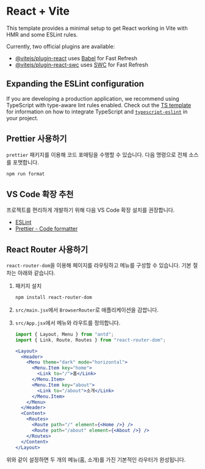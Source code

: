 # React + Vite

This template provides a minimal setup to get React working in Vite with HMR and some ESLint rules.

Currently, two official plugins are available:

- [@vitejs/plugin-react](https://github.com/vitejs/vite-plugin-react/blob/main/packages/plugin-react) uses [Babel](https://babeljs.io/) for Fast Refresh
- [@vitejs/plugin-react-swc](https://github.com/vitejs/vite-plugin-react/blob/main/packages/plugin-react-swc) uses [SWC](https://swc.rs/) for Fast Refresh

## Expanding the ESLint configuration

If you are developing a production application, we recommend using TypeScript with type-aware lint rules enabled. Check out the [TS template](https://github.com/vitejs/vite/tree/main/packages/create-vite/template-react-ts) for information on how to integrate TypeScript and [`typescript-eslint`](https://typescript-eslint.io) in your project.

## Prettier 사용하기

`prettier` 패키지를 이용해 코드 포매팅을 수행할 수 있습니다. 다음 명령으로 전체 소스를 포맷합니다.

```bash
npm run format
```

## VS Code 확장 추천

프로젝트를 편리하게 개발하기 위해 다음 VS Code 확장 설치를 권장합니다.

- [ESLint](https://marketplace.visualstudio.com/items?itemName=dbaeumer.vscode-eslint)
- [Prettier - Code formatter](https://marketplace.visualstudio.com/items?itemName=esbenp.prettier-vscode)

## React Router 사용하기

`react-router-dom`을 이용해 페이지를 라우팅하고 메뉴를 구성할 수 있습니다. 기본 절차는 아래와 같습니다.

1. 패키지 설치

   ```bash
   npm install react-router-dom
   ```

2. `src/main.jsx`에서 `BrowserRouter`로 애플리케이션을 감쌉니다.
3. `src/App.jsx`에서 메뉴와 라우트를 정의합니다.

   ```jsx
   import { Layout, Menu } from "antd";
   import { Link, Route, Routes } from "react-router-dom";

   <Layout>
     <Header>
       <Menu theme="dark" mode="horizontal">
         <Menu.Item key="home">
           <Link to="/">홈</Link>
         </Menu.Item>
         <Menu.Item key="about">
           <Link to="/about">소개</Link>
         </Menu.Item>
       </Menu>
     </Header>
     <Content>
       <Routes>
         <Route path="/" element={<Home />} />
         <Route path="/about" element={<About />} />
       </Routes>
     </Content>
   </Layout>
   ```

위와 같이 설정하면 두 개의 메뉴(홈, 소개)를 가진 기본적인 라우터가 완성됩니다.
